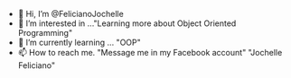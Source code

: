 - 👋 Hi, I’m @FelicianoJochelle
- 👀 I’m interested in ..."Learning more about Object Oriented Programming"
- 🌱 I’m currently learning ... "OOP"
- 📫 How to reach me. "Message me in my Facebook account" "Jochelle Feliciano"

<!---
FelicianoJochelle/FelicianoJochelle is a ✨ special ✨ repository because its `README.md` (this file) appears on your GitHub profile.
You can click the Preview link to take a look at your changes.
--->
